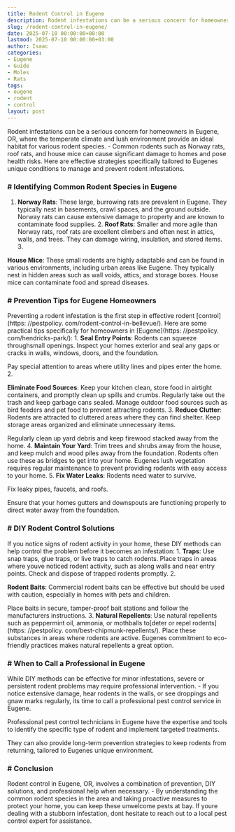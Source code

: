 ```yaml
---
title: Rodent Control in Eugene
description: Rodent infestations can be a serious concern for homeowners in Eugene, OR, where the temperate climate and lush environment provide an ideal habitat for...
slug: /rodent-control-in-eugene/
date: 2025-07-10 00:00:00+00:00
lastmod: 2025-07-10 00:00:00+03:00
author: Isaac
categories:
- Eugene
- Guide
- Moles
- Rats
tags:
- eugene
- rodent
- control
layout: post
---
```


Rodent infestations can be a serious concern for homeowners in Eugene, OR, where the temperate climate and lush environment provide an ideal habitat for various rodent species. - Common rodents such as Norway rats, roof rats, and house mice can cause significant damage to homes and pose health risks. Here are effective strategies specifically tailored to Eugenes unique conditions to manage and prevent rodent infestations.

### # Identifying Common Rodent Species in Eugene

1. **Norway Rats**: These large, burrowing rats are prevalent in Eugene. They typically nest in basements, crawl spaces, and the ground outside. Norway rats can cause extensive damage to property and are known to contaminate food supplies. 2. **Roof Rats**: Smaller and more agile than Norway rats, roof rats are excellent climbers and often nest in attics, walls, and trees. They can damage wiring, insulation, and stored items. 3.

**House Mice**: These small rodents are highly adaptable and can be found in various environments, including urban areas like Eugene. They typically nest in hidden areas such as wall voids, attics, and storage boxes. House mice can contaminate food and spread diseases.

### # Prevention Tips for Eugene Homeowners

Preventing a rodent infestation is the first step in effective rodent [control](https: //pestpolicy. com/rodent-control-in-bellevue/). Here are some practical tips specifically for homeowners in [Eugene](https: //pestpolicy. com/hendricks-park/): 1. **Seal Entry Points**: Rodents can squeeze throughsmall openings. Inspect your homes exterior and seal any gaps or cracks in walls, windows, doors, and the foundation.

Pay special attention to areas where utility lines and pipes enter the home. 2.

**Eliminate Food Sources**: Keep your kitchen clean, store food in airtight containers, and promptly clean up spills and crumbs. Regularly take out the trash and keep garbage cans sealed. Manage outdoor food sources such as bird feeders and pet food to prevent attracting rodents. 3. **Reduce Clutter**: Rodents are attracted to cluttered areas where they can find shelter. Keep storage areas organized and eliminate unnecessary items.

Regularly clean up yard debris and keep firewood stacked away from the home. 4. **Maintain Your Yard**: Trim trees and shrubs away from the house, and keep mulch and wood piles away from the foundation. Rodents often use these as bridges to get into your home. Eugenes lush vegetation requires regular maintenance to prevent providing rodents with easy access to your home. 5. **Fix Water Leaks**: Rodents need water to survive.

Fix leaky pipes, faucets, and roofs.

Ensure that your homes gutters and downspouts are functioning properly to direct water away from the foundation.

### # DIY Rodent Control Solutions

If you notice signs of rodent activity in your home, these DIY methods can help control the problem before it becomes an infestation: 1. **Traps**: Use snap traps, glue traps, or live traps to catch rodents. Place traps in areas where youve noticed rodent activity, such as along walls and near entry points. Check and dispose of trapped rodents promptly. 2.

**Rodent Baits**: Commercial rodent baits can be effective but should be used with caution, especially in homes with pets and children.

Place baits in secure, tamper-proof bait stations and follow the manufacturers instructions. 3. **Natural Repellents**: Use natural repellents such as peppermint oil, ammonia, or mothballs to[deter or repel rodents](https: //pestpolicy. com/best-chipmunk-repellents/). Place these substances in areas where rodents are active. Eugenes commitment to eco-friendly practices makes natural repellents a great option.

### # When to Call a Professional in Eugene

While DIY methods can be effective for minor infestations, severe or persistent rodent problems may require professional intervention. - If you notice extensive damage, hear rodents in the walls, or see droppings and gnaw marks regularly, its time to call a professional pest control service in Eugene.

Professional pest control technicians in Eugene have the expertise and tools to identify the specific type of rodent and implement targeted treatments.

They can also provide long-term prevention strategies to keep rodents from returning, tailored to Eugenes unique environment.

### # Conclusion

Rodent control in Eugene, OR, involves a combination of prevention, DIY solutions, and professional help when necessary. - By understanding the common rodent species in the area and taking proactive measures to protect your home, you can keep these unwelcome pests at bay. If youre dealing with a stubborn infestation, dont hesitate to reach out to a local pest control expert for assistance.
